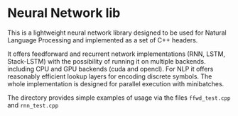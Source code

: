 Neural Network lib
============
This is a lightweight neural network library designed to be used for Natural Language Processing
and implemented as a set of C++ headers.

It offers feedforward and recurrent network implementations (RNN, LSTM, Stack-LSTM) with the possibility of running it on multiple backends.
including CPU and GPU backends (cuda and opencl). For NLP it offers reasonably efficient lookup layers for encoding discrete symbols.
The whole implementation is designed for parallel execution with minibatches.

The directory provides simple examples of usage via the files `ffwd_test.cpp` and `rnn_test.cpp`

